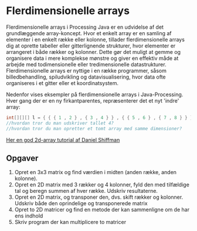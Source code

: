 # Flerdimensionelle arrays

Flerdimensionelle arrays i Processing Java er en udvidelse af det grundlæggende array-koncept. Hvor et enkelt array er en samling af elementer i en enkelt række eller kolonne, tillader flerdimensionelle arrays dig at oprette tabeller eller gitterlignende strukturer, hvor elementer er arrangeret i både rækker og kolonner. Dette gør det muligt at gemme og organisere data i mere komplekse mønstre og giver en effektiv måde at arbejde med todimensionelle eller tredimensionelle datastrukturer. Flerdimensionelle arrays er nyttige i en række programmer, såsom billedbehandling, spiludvikling og datavisualisering, hvor data ofte organiseres i et gitter eller et koordinatsystem.

Nedenfor vises eksempler på flerdimensionelle arrays i Java-Processing. Hver gang der er en ny firkantparentes, repræsenterer det et nyt 'indre' array:

```java
int[][][] l = { { { 1 , 2 } , { 3 , 4 } } , { { 5 , 6 } , { 7 , 8 } } };
//hvordan tror du man udskriver tallet 4?
//hvordan tror du man opretter et tomt array med samme dimensioner?

```

[Her en god 2d-array tutorial af Daniel Shiffman](https://processing.org/tutorials/2darray)

## Opgaver

1. Opret en 3x3 matrix og find værdien i midten (anden række, anden kolonne).
2. Opret en 2D matrix med 3 rækker og 4 kolonner, fyld den med tilfældige tal og beregn summen af hver række. Udskriv resultaterne.
3. Opret en 2D matrix, og transponer den, dvs. skift rækker og kolonner. Udskriv både den oprindelige og transponerede matrix
4. Opret to 2D matricer og find en metode der kan sammenligne om de har ens indhold
5. Skriv program der kan multiplicere to matricer
